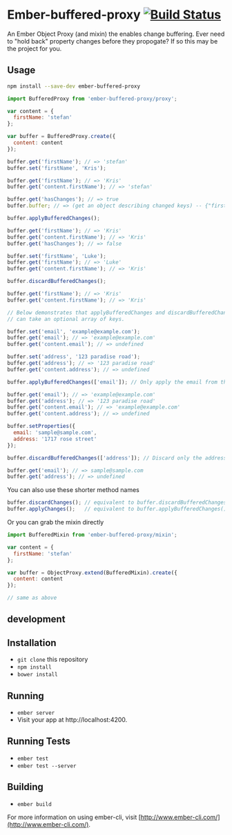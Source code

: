 # Ember-buffered-proxy [![Build Status](https://travis-ci.org/yapplabs/ember-buffered-proxy.svg)](https://travis-ci.org/yapplabs/ember-buffered-proxy)

An Ember Object Proxy (and mixin) the enables change buffering. Ever need to "hold back" property changes before they propogate? If so this may be the project for you.

## Usage

```sh
npm install --save-dev ember-buffered-proxy
```

```js
import BufferedProxy from 'ember-buffered-proxy/proxy';

var content = {
  firstName: 'stefan'
};

var buffer = BufferedProxy.create({
  content: content
});

buffer.get('firstName'); // => 'stefan'
buffer.set('firstName', 'Kris');

buffer.get('firstName'); // => 'Kris'
buffer.get('content.firstName'); // => 'stefan'

buffer.get('hasChanges'); // => true
buffer.buffer; // => (get an object describing changed keys) -- {"firstName": "Kris"}

buffer.applyBufferedChanges();

buffer.get('firstName'); // => 'Kris'
buffer.get('content.firstName'); // => 'Kris'
buffer.get('hasChanges'); // => false

buffer.set('firstName', 'Luke');
buffer.get('firstName'); // => 'Luke'
buffer.get('content.firstName'); // => 'Kris'

buffer.discardBufferedChanges();

buffer.get('firstName'); // => 'Kris'
buffer.get('content.firstName'); // => 'Kris'

// Below demonstrates that applyBufferedChanges and discardBufferedChanges
// can take an optional array of keys.

buffer.set('email', 'example@example.com');
buffer.get('email'); // => 'example@example.com'
buffer.get('content.email'); // => undefined

buffer.set('address', '123 paradise road');
buffer.get('address'); // => '123 paradise road'
buffer.get('content.address'); // => undefined

buffer.applyBufferedChanges(['email']); // Only apply the email from the buffer

buffer.get('email'); // => 'example@example.com'
buffer.get('address'); // => '123 paradise road'
buffer.get('content.email'); // => 'example@example.com'
buffer.get('content.address'); // => undefined

buffer.setProperties({
  email: 'sample@sample.com',
  address: '1717 rose street'
});

buffer.discardBufferedChanges(['address']); // Discard only the address property from the buffer

buffer.get('email'); // => sample@sample.com
buffer.get('address'); // => undefined
```

You can also use these shorter method names

```js
buffer.discardChanges(); // equivalent to buffer.discardBufferedChanges()
buffer.applyChanges();   // equivalent to buffer.applyBufferedChanges()
```

Or you can grab the mixin directly

```js
import BufferedMixin from 'ember-buffered-proxy/mixin';

var content = {
  firstName: 'stefan'
};

var buffer = ObjectProxy.extend(BufferedMixin).create({
  content: content
});

// same as above
```


## development

## Installation

* `git clone` this repository
* `npm install`
* `bower install`

## Running

* `ember server`
* Visit your app at http://localhost:4200.

## Running Tests

* `ember test`
* `ember test --server`

## Building

* `ember build`

For more information on using ember-cli, visit [http://www.ember-cli.com/](http://www.ember-cli.com/).
